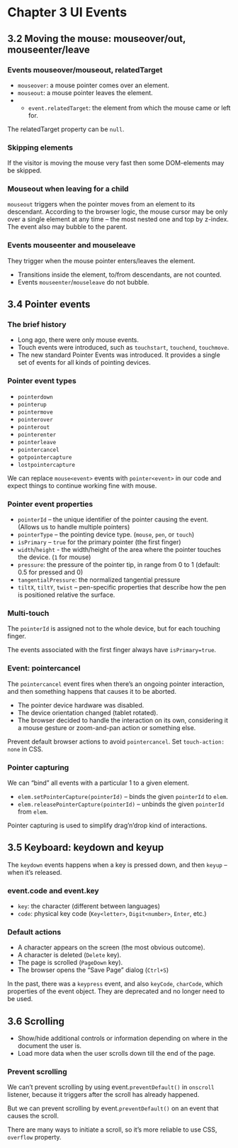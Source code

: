 # Chapter 3 UI Events

## 3.2 Moving the mouse: mouseover/out, mouseenter/leave

### Events mouseover/mouseout, relatedTarget

* `mouseover`: a mouse pointer comes over an element.
* `mouseout`: a mouse pointer leaves the element.
* * `event.relatedTarget`: the element from which the mouse came or left for.

The relatedTarget property can be `null`.

### Skipping elements

If the visitor is moving the mouse very fast then some DOM-elements may be skipped.

### Mouseout when leaving for a child

`mouseout` triggers when the pointer moves from an element to its descendant. According to the browser logic, the mouse cursor may be only over a single element at any time – the most nested one and top by z-index. The event also may bubble to the parent.

### Events mouseenter and mouseleave

They trigger when the mouse pointer enters/leaves the element.

* Transitions inside the element, to/from descendants, are not counted.
* Events `mouseenter`/`mouseleave` do not bubble.

## 3.4 Pointer events

### The brief history

* Long ago, there were only mouse events.
* Touch events were introduced, such as `touchstart`, `touchend`, `touchmove`.
* The new standard Pointer Events was introduced. It provides a single set of events for all kinds of pointing devices.

### Pointer event types

* `pointerdown`
* `pointerup`
* `pointermove`
* `pointerover`
* `pointerout`
* `pointerenter`
* `pointerleave`
* `pointercancel`
* `gotpointercapture`
* `lostpointercapture`

We can replace `mouse<event>` events with `pointer<event>` in our code and expect things to continue working fine with mouse.

### Pointer event properties

* `pointerId` – the unique identifier of the pointer causing the event. \(Allows us to handle multiple pointers\)
* `pointerType` – the pointing device type. \(`mouse`, `pen`, or `touch`\)
* `isPrimary` – `true` for the primary pointer \(the first finger\)
* `width`/`height` - the width/height of the area where the pointer touches the device. \(`1` for mouse\)
* `pressure`: the pressure of the pointer tip, in range from 0 to 1 \(default: 0.5 for pressed and 0\)
* `tangentialPressure`: the normalized tangential pressure
* `tiltX`, `tiltY`, `twist` – pen-specific properties that describe how the pen is positioned relative the surface.

### Multi-touch

The `pointerId` is assigned not to the whole device, but for each touching finger.

The events associated with the first finger always have `isPrimary=true`.

### Event: pointercancel

The `pointercancel` event fires when there’s an ongoing pointer interaction, and then something happens that causes it to be aborted.

* The pointer device hardware was disabled.
* The device orientation changed \(tablet rotated\).
* The browser decided to handle the interaction on its own, considering it a mouse gesture or zoom-and-pan action or something else.

Prevent default browser actions to avoid `pointercancel`. Set `touch-action: none` in CSS.

### Pointer capturing

We can “bind” all events with a particular 1 to a given element.

* `elem.setPointerCapture(pointerId)` – binds the given `pointerId` to `elem`.
* `elem.releasePointerCapture(pointerId)` – unbinds the given `pointerId` from `elem`.

Pointer capturing is used to simplify drag’n’drop kind of interactions.

## 3.5 Keyboard: keydown and keyup

The `keydown` events happens when a key is pressed down, and then `keyup` – when it’s released.

### event.code and event.key

* `key`: the character \(different between languages\)
* `code`: physical key code \(`Key<letter>`, `Digit<number>`, `Enter`, etc.\)

### Default actions

* A character appears on the screen \(the most obvious outcome\).
* A character is deleted \(`Delete` key\).
* The page is scrolled \(`PageDown` key\).
* The browser opens the “Save Page” dialog \(`Ctrl+S`\)

In the past, there was a `keypress` event, and also `keyCode`, `charCode`, which properties of the event object. They are deprecated and no longer need to be used.

## 3.6 Scrolling

* Show/hide additional controls or information depending on where in the document the user is.
* Load more data when the user scrolls down till the end of the page.

### Prevent scrolling

We can’t prevent scrolling by using event.`preventDefault()` in `onscroll` listener, because it triggers after the scroll has already happened.

But we can prevent scrolling by event.`preventDefault()` on an event that causes the scroll.

There are many ways to initiate a scroll, so it’s more reliable to use CSS, `overflow` property.


